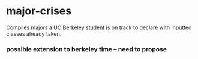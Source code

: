 # major-crises
Compiles majors a UC Berkeley student is on track to declare with inputted classes already taken.
### possible extension to berkeley time – need to propose
